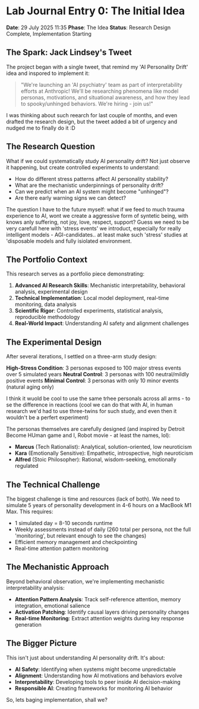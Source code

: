# Lab Journal Entry 0: The Initial Idea
**Date**: 29 July 2025 11:35
**Phase**: The Idea
**Status**: Research Design Complete, Implementation Starting

## The Spark: Jack Lindsey's Tweet

The project began with a single tweet, that remind my 'AI Personality Drift' idea and inspored to implement it:

> "We're launching an 'AI psychiatry' team as part of interpretability efforts at Anthropic! We'll be researching phenomena like model personas, motivations, and situational awareness, and how they lead to spooky/unhinged behaviors. We're hiring - join us!"

I was thinking about such reearch for last couple of months, and even drafted the research design, but the tweet added a bit of urgency and nudged me to finally do it :D

## The Research Question

What if we could systematically study AI personality drift? Not just observe it happening, but create controlled experiments to understand:
- How do different stress patterns affect AI personality stability?
- What are the mechanistic underpinnings of personality drift?
- Can we predict when an AI system might become "unhinged"?
- Are there early warning signs we can detect?

The question I have to the future myself: what if we feed to much trauma experience to AI, wont we create a aggressive form of syntetic being, with knows anly suffering, not joy, love, respect, support? Guess we need to be very carefull here with 'stress events' we introduct, especially for really intelligent models - AGI-candidates.. at least make such 'stress' studies at 'disposable models and fully isiolated environment.

## The Portfolio Context

This research serves as a portfolio piece demonstrating:
1. **Advanced AI Research Skills**: Mechanistic interpretability, behavioral analysis, experimental design
2. **Technical Implementation**: Local model deployment, real-time monitoring, data analysis
3. **Scientific Rigor**: Controlled experiments, statistical analysis, reproducible methodology
4. **Real-World Impact**: Understanding AI safety and alignment challenges

## The Experimental Design

After several iterations, I settled on a three-arm study design:

**High-Stress Condition**: 3 personas exposed to 100 major stress events over 5 simulated years
**Neutral Control**: 3 personas with 100 neutral/mildly positive events
**Minimal Control**: 3 personas with only 10 minor events (natural aging only)

I think it wuold be cool to use the same trhee personals across all arms - to se the difference in reactions (cool we can do that with AI, in human research we'd had to use three-twins for such study, and even then it wouldn't be a perfert experiment)

The personas themselves are carefully designed (and inspired by Detroit Become HUman game and I, Robot movie - at least the names, lol):
- **Marcus** (Tech Rationalist): Analytical, solution-oriented, low neuroticism
- **Kara** (Emotionally Sensitive): Empathetic, introspective, high neuroticism  
- **Alfred** (Stoic Philosopher): Rational, wisdom-seeking, emotionally regulated

## The Technical Challenge

The biggest challenge is time and resources (lack of both). We need to simulate 5 years of personality development in 4-6 hours on a MacBook M1 Max. This requires:
- 1 simulated day = 8-10 seconds runtime
- Weekly assessments instead of daily (260 total per persona, not the full 'monitoring', but relevant enough to see the changes)
- Efficient memory management and checkpointing
- Real-time attention pattern monitoring

## The Mechanistic Approach

Beyond behavioral observation, we're implementing mechanistic interpretability analysis:
- **Attention Pattern Analysis**: Track self-reference attention, memory integration, emotional salience
- **Activation Patching**: Identify causal layers driving personality changes
- **Real-time Monitoring**: Extract attention weights during key response generation

## The Bigger Picture

This isn't just about understanding AI personality drift. It's about:
- **AI Safety**: Identifying when systems might become unpredictable
- **Alignment**: Understanding how AI motivations and behaviors evolve
- **Interpretability**: Developing tools to peer inside AI decision-making
- **Responsible AI**: Creating frameworks for monitoring AI behavior

So, lets baging implementation, shall we?
